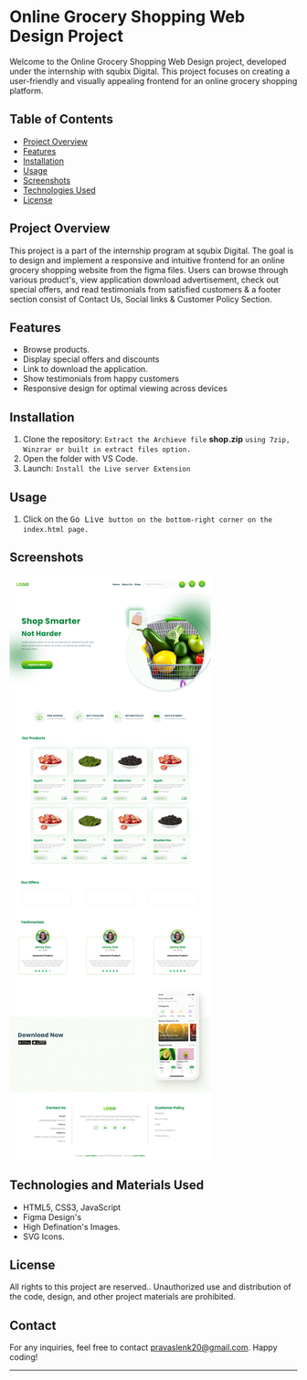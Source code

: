 # Online Grocery Shopping Web Design Project

Welcome to the Online Grocery Shopping Web Design project, developed under the internship with squbix Digital. This project focuses on creating a user-friendly and visually appealing frontend for an online grocery shopping platform.

## Table of Contents

-   [Project Overview](#project-overview)
-   [Features](#features)
-   [Installation](#installation)
-   [Usage](#usage)
-   [Screenshots](#screenshots)
-   [Technologies Used](#technologies-and-materials-used)
-   [License](#license)

## Project Overview

This project is a part of the internship program at squbix Digital. The goal is to design and implement a responsive and intuitive frontend for an online grocery shopping website from the figma files. Users can browse through various product's, view application download advertisement, check out special offers, and read testimonials from satisfied customers & a footer section consist of Contact Us, Social links & Customer Policy Section.

## Features

-   Browse products.
-   Display special offers and discounts
-   Link to download the application.
-   Show testimonials from happy customers
-   Responsive design for optimal viewing across devices

## Installation

1. Clone the repository: `Extract the Archieve file` **shop.zip** `using 7zip, Winzrar or built in extract files option.`
2. Open the folder with VS Code.
3. Launch: `Install the Live server Extension`

## Usage

1. Click on the <kbd> Go Live </kbd> `button on the bottom-right corner on the index.html page.`

## Screenshots

![Homepage](./assets/shop.png)

## Technologies and Materials Used

-   HTML5, CSS3, JavaScript
-   Figma Design's
-   High Defination's Images.
-   SVG Icons.

## License

All rights to this project are reserved.. Unauthorized use and distribution of the code, design, and other project materials are prohibited.

## Contact

For any inquiries, feel free to contact [pravaslenk20@gmail.com](pravaslenk20@gmail.com). Happy coding!

---
